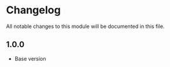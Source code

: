 # Changelog
All notable changes to this module will be documented in this file.

## 1.0.0

- Base version